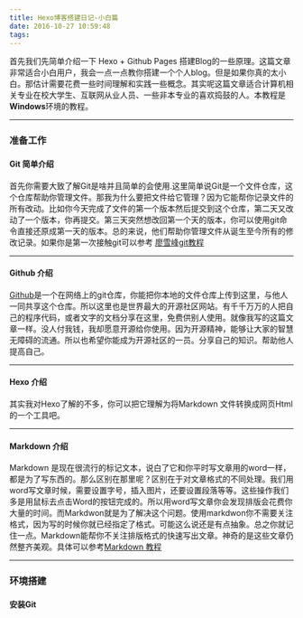 ```yaml
---
title: Hexo博客搭建日记-小白篇
date: 2016-10-27 10:59:48
tags: 
---
```


首先我们先简单介绍一下 Hexo + Github Pages 搭建Blog的一些原理。这篇文章非常适合小白用户，我会一点一点教你搭建一个个人blog。但是如果你真的太小白。那估计需要花费一些时间理解和实践一些概念。其实呢这篇文章适合计算机相关专业在校大学生、互联网从业人员、一些非本专业的喜欢捣鼓的人。本教程是**Windows**环境的教程。

---
### 准备工作
#### Git 简单介绍
首先你需要大致了解Git是啥并且简单的会使用.这里简单说Git是一个文件仓库，这个仓库帮助你管理文件。那我为什么要把文件给它管理？因为它能帮你记录文件的所有改动。比如你今天完成了文件的第一个版本然后提交到这个仓库，第二天又改动了一个版本，你再提交。第三天突然想改回第一个天的版本，你可以使用git命令直接还原成第一天的版本。总的来说，他们帮助你管理文件从诞生至今所有的修改记录。如果你是第一次接触git可以参考  [廖雪峰git教程](https://www.liaoxuefeng.com/wiki/0013739516305929606dd18361248578c67b8067c8c017b000)

---

#### Github 介绍
[Github](http://www.github.com)是一个在网络上的git仓库，你能把你本地的文件仓库上传到这里，与他人一同共享这个仓库。所以这里也是世界最大的开源社区网站。有千千万万的人把自己的程序代码，或者文字的文档分享在这里，免费供别人使用。就像我写的这篇文章一样。没人付我钱，我却愿意开源给你使用。因为开源精神，能够让大家的智慧无障碍的流通。所以也希望你能成为开源社区的一员。分享自己的知识。帮助他人提高自己。

---
#### Hexo 介绍
其实我对Hexo了解的不多，你可以把它理解为将Markdown 文件转换成网页Html的一个工具吧。

---
#### Markdown 介绍
Markdown 是现在很流行的标记文本，说白了它和你平时写文章用的word一样，都是为了写东西的。那么区别在那里呢？区别在于对文章格式的不同处理。我们用word写文章时候，需要设置字号，插入图片，还要设置段落等等。这些操作我们多是用鼠标去点击Word的按钮完成的。所以用word写文章你会发现排版会花费你大量的时间。而Markdwon就是为了解决这个问题。使用markdwon你不需要关注格式，因为写的时候你就已经指定了格式。可能这么说还是有点抽象。总之你就记住一点。Markdown能帮你不关注排版格式的快速写出文章。神奇的是这些文章仍然整齐美观。具体可以参考[Markdown 教程](http://www.jianshu.com/p/1e402922ee32/)

---
### 环境搭建
#### 安装Git